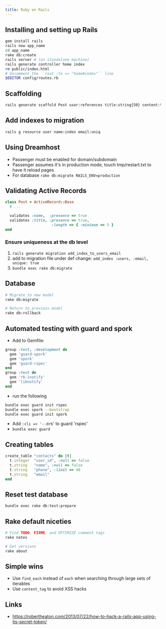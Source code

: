 ```yaml
---
title: Ruby on Rails
---
```

<!---
TODO - <http://ruby.railstutorial.org/ruby-on-rails-tutorial-book?version=3.2>
-->

## Installing and setting up Rails

<!---
I think the instructions are slightly different with Rails 5
-->

```bash
gem install rails
rails new app_name
cd app_name
rake db:create
rails server # (on standalone machine)
rails generate controller home index
rm public/index.html
# Uncomment the ``root :to => "home#index"`` line
$EDITOR config/routes.rb
```

## Scaffolding

```bash
rails generate scaffold Post user:references title:string{50} content:text
```

## Add indexes to migration

```bash
rails g resource user name:index email:uniq
```

## Using Dreamhost

* Passenger must be enabled for domain/subdomain
* Passenger assumes it's in production mode, touch tmp/restart.txt to have it reload pages
* For database ``rake db:migrate RAILS_ENV=production``

## Validating Active Records

```ruby
class Post < ActiveRecord::Base
  # ...

  validates :name,  :presence => true
  validates :title, :presence => true,
       				 :length => { :minimum => 5 }
end
```

### Ensure uniqueness at the db level

1. ``rails generate migration add_index_to_users_email``
2. add to migration file under def change: ``add_index :users, :email, unique: true``
3. ``bundle exec rake db:migrate``

## Database

```bash
# Migrate to new model
rake db:migrate

# Return to previous model
rake db:rollback
```

Automated testing with guard and spork
--------------------------------------

* Add to Gemfile:

```ruby
group :test, :development do
  gem 'guard-spork'
  gem 'spork'
  gem 'guard-rspec'
end
group :test do
  gem 'rb-inotify'
  gem 'libnotify'
end
```

* run the following

```bash
bundle exec guard init rspec
bundle exec spork --bootstrap
bundle exec guard init spork
```

* Add ``:cli => '--drb``' to guard 'rspec'
* ``bundle exec guard``


## Creating tables

```ruby
create_table "contacts" do |t|
  t.integer  "user_id", :null => false
  t.string   "name", :null => false
  t.string   "phone", :limit => 40
  t.string   "email"
end
```

## Reset test database

```bash
bundle exec rake db:test:prepare
```

## Rake default niceties

```bash
# Find TODO, FIXME, and OPTIMIZE comment tags
rake notes

# Get versions
rake about
```

## Simple wins

* Use ``find_each`` instead of ``each`` when searching through large sets of iterables
* Use ``content_tag`` to avoid XSS hacks


## Links

* <https://robertheaton.com/2013/07/22/how-to-hack-a-rails-app-using-its-secret-token/>
